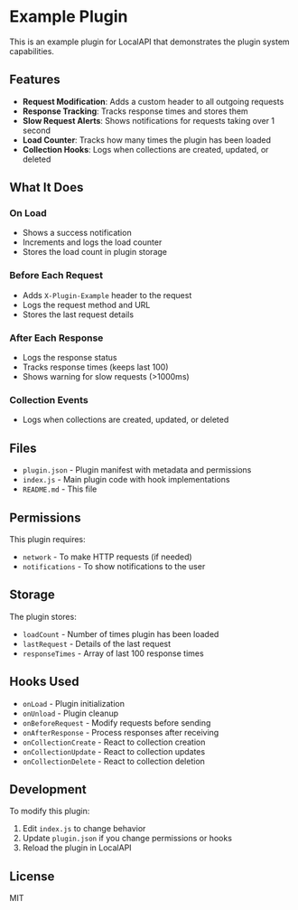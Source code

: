 # Example Plugin

This is an example plugin for LocalAPI that demonstrates the plugin system capabilities.

## Features

- **Request Modification**: Adds a custom header to all outgoing requests
- **Response Tracking**: Tracks response times and stores them
- **Slow Request Alerts**: Shows notifications for requests taking over 1 second
- **Load Counter**: Tracks how many times the plugin has been loaded
- **Collection Hooks**: Logs when collections are created, updated, or deleted

## What It Does

### On Load
- Shows a success notification
- Increments and logs the load counter
- Stores the load count in plugin storage

### Before Each Request
- Adds `X-Plugin-Example` header to the request
- Logs the request method and URL
- Stores the last request details

### After Each Response
- Logs the response status
- Tracks response times (keeps last 100)
- Shows warning for slow requests (>1000ms)

### Collection Events
- Logs when collections are created, updated, or deleted

## Files

- `plugin.json` - Plugin manifest with metadata and permissions
- `index.js` - Main plugin code with hook implementations
- `README.md` - This file

## Permissions

This plugin requires:
- `network` - To make HTTP requests (if needed)
- `notifications` - To show notifications to the user

## Storage

The plugin stores:
- `loadCount` - Number of times plugin has been loaded
- `lastRequest` - Details of the last request
- `responseTimes` - Array of last 100 response times

## Hooks Used

- `onLoad` - Plugin initialization
- `onUnload` - Plugin cleanup
- `onBeforeRequest` - Modify requests before sending
- `onAfterResponse` - Process responses after receiving
- `onCollectionCreate` - React to collection creation
- `onCollectionUpdate` - React to collection updates
- `onCollectionDelete` - React to collection deletion

## Development

To modify this plugin:

1. Edit `index.js` to change behavior
2. Update `plugin.json` if you change permissions or hooks
3. Reload the plugin in LocalAPI

## License

MIT
